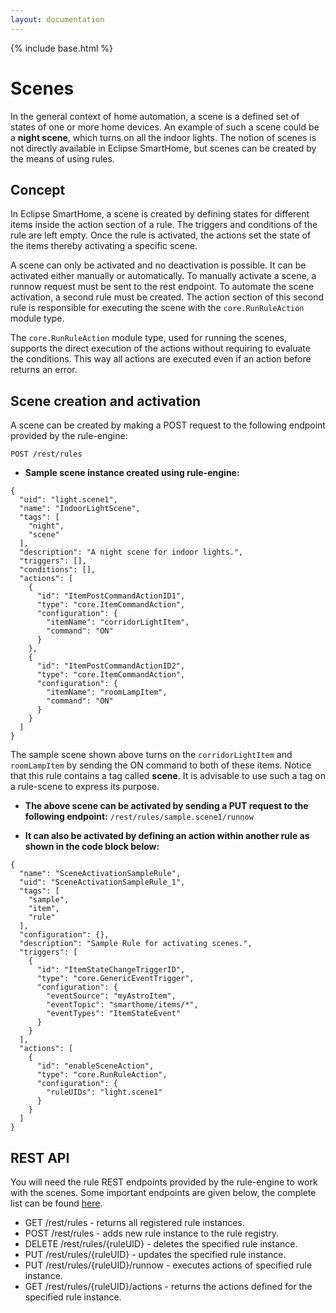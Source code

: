 ```yaml
---
layout: documentation
---
```


{% include base.html %}

# Scenes

In the general context of home automation, a scene is a defined set of states of one or more home devices. An example of such a scene could be a **night scene**, which turns on all the indoor lights. The notion of scenes is not directly available in Eclipse SmartHome, but scenes can be created by the means of using rules.

## Concept

In Eclipse SmartHome, a scene is created by defining states for different items inside the action section of a rule. The triggers and conditions of the rule are left empty. Once the rule is activated, the actions set the state of the items thereby activating a specific scene.

A scene can only be activated and no deactivation is possible. It can be activated either manually or automatically. To manually activate a scene, a runnow request must be sent to the rest endpoint. To automate the scene activation, a second rule must be created. The action section of this second rule is responsible for executing the scene with the `core.RunRuleAction` module type. 

The `core.RunRuleAction` module type, used for running the scenes, supports the direct execution of the actions without requiring to evaluate the conditions. This way all actions are executed even if an action before returns an error.


## Scene creation and activation
A scene can be created by making a POST request to the following endpoint provided by the rule-engine:

`POST /rest/rules`


 * **Sample scene instance created using rule-engine:**

```
{
  "uid": "light.scene1",
  "name": "IndoorLightScene",
  "tags": [
    "night",
    "scene"
  ],
  "description": "A night scene for indoor lights.",
  "triggers": [],
  "conditions": [],
  "actions": [
    {
      "id": "ItemPostCommandActionID1",
      "type": "core.ItemCommandAction",
      "configuration": {
        "itemName": "corridorLightItem",
        "command": "ON"
      }
    },
    {
      "id": "ItemPostCommandActionID2",
      "type": "core.ItemCommandAction",
      "configuration": {
        "itemName": "roomLampItem",
        "command": "ON"
      }
    }
  ]
}
```

The sample scene shown above turns on the `corridorLightItem` and `roomLampItem` by sending the ON command to both of these items. Notice that this rule contains a tag called **scene**. It is advisable to use such a tag on a rule-scene to express its purpose.

* **The above scene can be activated by sending a PUT request to the following endpoint:**
 `/rest/rules/sample.scene1/runnow`

* **It can also be activated by defining an action within another rule as shown in the code block below:**

```
{
  "name": "SceneActivationSampleRule",
  "uid": "SceneActivationSampleRule_1",
  "tags": [
    "sample",
    "item",
    "rule"
  ],
  "configuration": {},
  "description": "Sample Rule for activating scenes.",
  "triggers": [
    {
      "id": "ItemStateChangeTriggerID",
      "type": "core.GenericEventTrigger",
      "configuration": {
        "eventSource": "myAstroItem",
        "eventTopic": "smarthome/items/*",
        "eventTypes": "ItemStateEvent"
      }
    }
  ],
  "actions": [
    {
      "id": "enableSceneAction",
      "type": "core.RunRuleAction",
      "configuration": {
        "ruleUIDs": "light.scene1"
      }
    }
  ]
}
```
## REST API
You will need the rule REST endpoints provided by the rule-engine to work with the scenes. Some important endpoints are given below, the complete list can be found [here](rules.html#rest-api).

 - GET /rest/rules - returns all registered rule instances.
 - POST /rest/rules - adds new rule instance to the rule registry.
 - DELETE /rest/rules/{ruleUID} - deletes the specified rule instance.
 - PUT /rest/rules/{ruleUID} - updates the specified rule instance.
 - PUT /rest/rules/{ruleUID}/runnow - executes actions of specified rule instance.
 - GET /rest/rules/{ruleUID}/actions - returns the actions defined for the specified rule instance.
